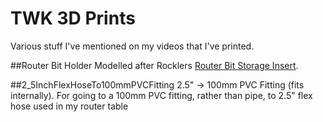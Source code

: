 # TWK 3D Prints
Various stuff I've mentioned on my videos that I've printed.


##Router Bit Holder
Modelled after Rocklers [Router Bit Storage Insert](https://www.rockler.com/rockler-router-bit-storage-inserts-10-pack). 

##2_5InchFlexHoseTo100mmPVCFitting
2.5" -> 100mm PVC Fitting (fits internally). For going to a 100mm PVC fitting, rather than pipe, to 2.5" flex hose used in my router table
